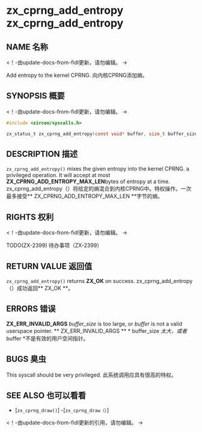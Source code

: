  
# zx_cprng_add_entropy  zx_cprng_add_entropy 

 
## NAME  名称 

<!-- Updated by update-docs-from-fidl, do not edit. -->  <！-由update-docs-from-fidl更新，请勿编辑。 ->

Add entropy to the kernel CPRNG.  向内核CPRNG添加熵。

 
## SYNOPSIS  概要 

<!-- Updated by update-docs-from-fidl, do not edit. -->  <！-由update-docs-from-fidl更新，请勿编辑。 ->

```c
#include <zircon/syscalls.h>

zx_status_t zx_cprng_add_entropy(const void* buffer, size_t buffer_size);
```
 

 
## DESCRIPTION  描述 

`zx_cprng_add_entropy()` mixes the given entropy into the kernel CPRNG. a privileged operation.  It will accept at most **ZX_CPRNG_ADD_ENTROPY_MAX_LEN**bytes of entropy at a time. zx_cprng_add_entropy（）将给定的熵混合到内核CPRNG中。特权操作。一次最多接受** ZX_CPRNG_ADD_ENTROPY_MAX_LEN **字节的熵。

 
## RIGHTS  权利 

<!-- Updated by update-docs-from-fidl, do not edit. -->  <！-由update-docs-from-fidl更新，请勿编辑。 ->

TODO(ZX-2399)  待办事项（ZX-2399）

 
## RETURN VALUE  返回值 

`zx_cprng_add_entropy()` returns **ZX_OK** on success.  zx_cprng_add_entropy（）成功返回** ZX_OK **。

 
## ERRORS  错误 

**ZX_ERR_INVALID_ARGS** *buffer_size* is too large, or *buffer* is not a valid userspace pointer. ** ZX_ERR_INVALID_ARGS ** * buffer_size *太大，或者* buffer *不是有效的用户空间指针。

 
## BUGS  臭虫 

This syscall should be very privileged.  此系统调用应具有很高的特权。

 
## SEE ALSO  也可以看看 

 
 - [`zx_cprng_draw()`]  -[`zx_cprng_draw（）`]

<!-- References updated by update-docs-from-fidl, do not edit. -->  <！-由update-docs-from-fidl更新的引用，请勿编辑。 ->

